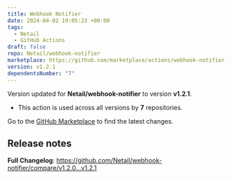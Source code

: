 ```yaml
---
title: Webhook Notifier
date: 2024-04-02 19:05:23 +00:00
tags:
  - Netail
  - GitHub Actions
draft: false
repo: Netail/webhook-notifier
marketplace: https://github.com/marketplace/actions/webhook-notifier
version: v1.2.1
dependentsNumber: "7"
---
```



Version updated for **Netail/webhook-notifier** to version **v1.2.1**.
- This action is used across all versions by **7** repositories.

Go to the [GitHub Marketplace](https://github.com/marketplace/actions/webhook-notifier) to find the latest changes.

## Release notes

**Full Changelog**: https://github.com/Netail/webhook-notifier/compare/v1.2.0...v1.2.1
